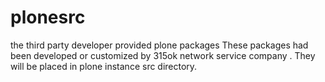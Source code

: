 plonesrc
========

the third party developer provided plone packages
These packages had been developed or customized by 315ok network service company . They will be placed in plone instance src
directory.
